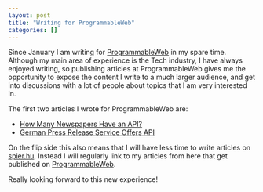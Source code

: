```yaml
---
layout: post
title: "Writing for ProgrammableWeb"
categories: []
---
```


Since January I am writing for [ProgrammableWeb](http://www.programmableweb.com/profile/spier) in my spare time.
Although my main area of experience is the Tech industry, I have always enjoyed writing, so publishing articles at ProgrammableWeb gives me the opportunity to expose the content I write to a much larger audience, and get into discussions with a lot of people about topics that I am very interested in.

The first two articles I wrote for ProgrammableWeb are:

* [How Many Newspapers Have an API?](http://bit.ly/wd6LWM)
* [German Press Release Service Offers API](http://bit.ly/wDFgY0)

On the flip side this also means that I will have less time to write articles on [spier.hu](http://spier.hu). Instead I will regularly link to my articles from here that get published on [ProgrammableWeb](http://www.programmableweb.com).

Really looking forward to this new experience!